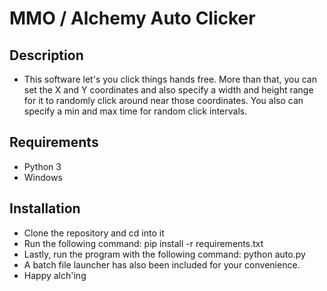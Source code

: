 # MMO / Alchemy Auto Clicker
[logo]: https://imgur.com/a/6HwLLhI "GUI"

## Description
* This software let's you click things hands free. More than that, you can set the X and Y coordinates and also specify a width and height range for it to randomly click around near those coordinates. You also can specify a min and max time for random click intervals.

## Requirements
* Python 3
* Windows

## Installation
* Clone the repository and cd into it
* Run the following command:
    pip install -r requirements.txt
* Lastly, run the program with the following command:
    python auto.py
* A batch file launcher has also been included for your convenience. 
* Happy alch'ing




